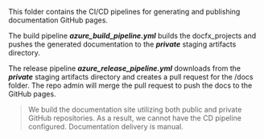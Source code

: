 This folder contains the CI/CD pipelines for generating and publishing documentation GitHub pages.

The build pipeline ***azure_build_pipeline.yml*** builds the docfx_projects and pushes the generated documentation to the ***private*** staging artifacts directory.

The release pipeline ***azure_release_pipeline.yml*** downloads from the ***private*** staging artifacts directory and creates a pull request for the /docs folder. The repo admin will merge the pull request to push the docs to the GitHub pages.

> We build the documentation site utilizing both public and private GitHub repositories. As a result, we cannot have the CD pipeline configured. Documentation delivery is manual.
